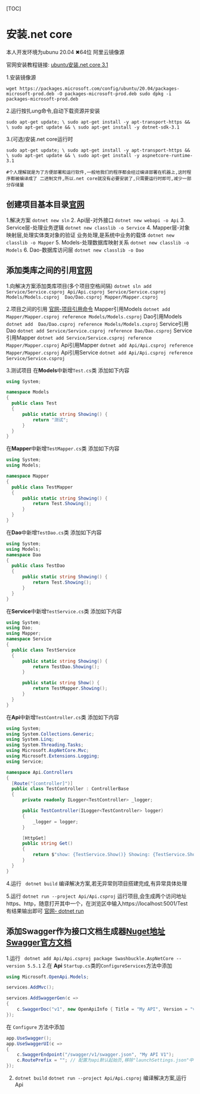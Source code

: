 [TOC]

# 安装.net core
本人开发环境为ubunu 20.04 ✖64位  阿里云镜像源

官网安装教程链接: [ubuntu安装.net core 3.1](https://docs.microsoft.com/zh-cn/dotnet/core/install/linux-ubuntu#2004-)

1.安装镜像源

`wget https://packages.microsoft.com/config/ubuntu/20.04/packages-microsoft-prod.deb -O packages-microsoft-prod.deb
sudo dpkg -i packages-microsoft-prod.deb
`

2.运行按扎ung命令,自动下载资源并安装

`sudo apt-get update; \
  sudo apt-get install -y apt-transport-https && \
  sudo apt-get update && \
  sudo apt-get install -y dotnet-sdk-3.1
`

3.(可选)安装.net core运行时

`sudo apt-get update; \
  sudo apt-get install -y apt-transport-https && \
  sudo apt-get update && \
  sudo apt-get install -y aspnetcore-runtime-3.1
`

 `
 #个人理解就是为了方便部署和运行软件,一般地我们的程序都会经过编译部署在机器上,这时程序都被编译成了
 二进制文件,所以.net core就没有必要安装了,只需要运行时即可,减少一部分存储量
 `

## 创建项目基本目录[官网](https://docs.microsoft.com/zh-cn/dotnet/core/tools/dotnet-sln)
1.解决方案   `dotnet new sln`
2. Api层-对外接口 `dotnet new webapi -o Api`
3. Service层-处理业务逻辑 `dotnet new classlib -o Service`
4. Mapper层-对象映射层,处理实体类对象的验证 业务处理,是系统中业务的载体 `dotnet new classlib -o Mapper`
5. Models-处理数据库映射关系 `dotnet new classlib -o Models`
6. Dao-数据库访问层 `dotnet new classlib -o Dao`

## 添加类库之间的引用[官网](https://docs.microsoft.com/zh-cn/dotnet/core/tools/dotnet-sln)
1.向解决方案添加类库项目(多个项目空格间隔)
`dotnet sln add Service/Service.csproj Api/Api.csproj Service/Service.csproj  Models/Models.csproj  Dao/Dao.csproj Mapper/Mapper.csproj`

2.项目之间的引用 [官网-项目引用命令](https://docs.microsoft.com/zh-cn/dotnet/core/tools/dotnet-add-reference)
  Mapper引用Models `dotnet add Mapper/Mapper.csproj reference Models/Models.csproj`
  Dao引用Models `dotnet add  Dao/Dao.csproj reference Models/Models.csproj`
  Service引用Dao `dotnet add Service/Service.csproj reference Dao/Dao.csproj`
  Service引用Mapper `dotnet add Service/Service.csproj reference Mapper/Mapper.csproj`
  Api引用Mapper  `dotnet add Api/Api.csproj reference Mapper/Mapper.csproj`
  Api引用Service `dotnet add Api/Api.csproj reference Service/Service.csproj`

3.测试项目
  在**Models**中新增`Test.cs`类 添加如下内容
  ```C#
  using System;

namespace Models
{
    public class Test
    {
        public static string Showing() {
            return "测试";
        }
    }
}
```

在**Mapper**中新增`TestMapper.cs`类 添加如下内容
  ```C#
  using System;
using Models;

namespace Mapper
{
    public class TestMapper
    {
        public static string Showing() {
            return Test.Showing();
        }
    }
}

```

在**Dao**中新增`TestDao.cs`类 添加如下内容
  ```C#
  using System;
using Models;
namespace Dao
{
    public class TestDao
    {
        public static string Showing() {
            return Test.Showing();
        }
    }
}


```

在**Service**中新增`TestService.cs`类 添加如下内容
  ```C#
  using System;
using Dao;
using Mapper;
namespace Service
{
    public class TestService
    {
        public static string Showing() {
            return TestDao.Showing();
        }

        public static string Show() {
            return TestMapper.Showing();
        }
    }
}


```

在**Api**中新增`TestController.cs`类 添加如下内容
  ```C#
  using System;
using System.Collections.Generic;
using System.Linq;
using System.Threading.Tasks;
using Microsoft.AspNetCore.Mvc;
using Microsoft.Extensions.Logging;
using Service;

namespace Api.Controllers
{
    [Route("[controller]")]
    public class TestController : ControllerBase
    {
        private readonly ILogger<TestController> _logger;

        public TestController(ILogger<TestController> logger)
        {
            _logger = logger;
        }

        [HttpGet]
        public string Get()
        {
            return $"show: {TestService.Show()} Showing: {TestService.Showing()}";
        }
    }
}
```

4.运行 ` dotnet build` 编译解决方案,若无异常则项目搭建完成,有异常具体处理

5.运行 `dotnet run --project Api/Api.csproj` 运行项目,会生成两个访问地址https、http，随意打开其中一个，在浏览区中输入https://localhost:5001/Test 有结果输出即可
[官网- dotnet run](https://docs.microsoft.com/zh-cn/dotnet/core/tools/dotnet-run)

## 添加Swagger作为接口文档生成器[Nuget地址](https://www.nuget.org/packages/Swashbuckle.AspNetCore/) [Swagger官方文档](https://github.com/domaindrivendev/Swashbuckle.AspNetCore)
1.运行 ` dotnet add Api/Api.csproj package Swashbuckle.AspNetCore --version 5.5.1`
2.在 **Api** `Startup.cs`类的`ConfigureServices`方法中添加

```C#
using Microsoft.OpenApi.Models;

services.AddMvc();

services.AddSwaggerGen(c =>
{
    c.SwaggerDoc("v1", new OpenApiInfo { Title = "My API", Version = "v1" });
});
```
在 `Configure` 方法中添加
```C#
app.UseSwagger();
app.UseSwaggerUI(c =>
{
    c.SwaggerEndpoint("/swagger/v1/swagger.json", "My API V1");
    c.RoutePrefix = ""; // 配置为api默认起始页,移除"launchSettings.json"中launchUrl属性
});
```
2. `dotnet build` `dotnet run --project Api/Api.csproj` 编译解决方案,运行Api